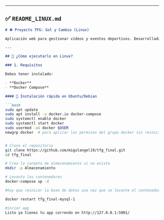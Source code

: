 
---

## ✅ `README_LINUX.md`

```markdown
# ⚽ Proyecto TFG: Gol y Cambio (Linux)

Aplicación web para gestionar vídeos y eventos deportivos. Desarrollada con **Flask** y **MySQL**, y desplegada fácilmente con **Docker** en sistemas Linux.

---

## 🚀 ¿Cómo ejecutarlo en Linux?

### 1. Requisitos

Debes tener instalado:

- **Docker**
- **Docker Compose**

#### 🔧 Instalación rápida en Ubuntu/Debian

```bash
sudo apt update
sudo apt install -y docker.io docker-compose
sudo systemctl enable docker
sudo systemctl start docker
sudo usermod -aG docker $USER
newgrp docker  # para aplicar los permisos del grupo docker sin reiniciar


# Clona el repositorio
git clone https://github.com/migulangel19/tfg_final.git
cd tfg_final

# Crea la carpeta de almacenamiento si no existe
mkdir -p Almacenamiento

# Levanta los contenedores
docker-compose up -d

#hay que reinicar la base de datos una vez que se levante el contenedor.

docker restart tfg_final-mysql-1

#inciar app
Listo ya tienes tu app correndo en http://127.0.0.1:5001/





